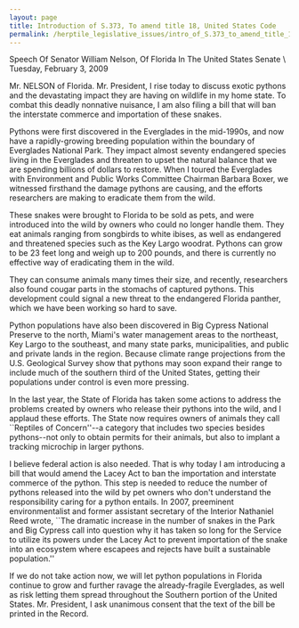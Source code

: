 ```yaml
---
layout: page
title: Introduction of S.373, To amend title 18, United States Code
permalink: /herptile_legislative_issues/intro_of_S.373_to_amend_title_18_united_states_code.html
---
```


Speech Of Senator William Nelson, Of Florida In The United States Senate \\
Tuesday, February 3, 2009

Mr. NELSON of Florida. Mr. President, I rise today to discuss exotic pythons and the devastating impact they are having on wildlife in my home state. To combat this deadly nonnative nuisance, I am also filing a bill that will ban the interstate commerce and importation of these snakes.

Pythons were first discovered in the Everglades in the mid-1990s, and now have a rapidly-growing breeding population within the boundary of Everglades National Park. They impact almost seventy endangered species living in the Everglades and threaten to upset the natural balance that we are spending billions of dollars to restore. When I toured the Everglades with Environment and Public Works Committee Chairman Barbara Boxer, we witnessed firsthand the damage pythons are causing, and the efforts researchers are making to eradicate them from the wild.

These snakes were brought to Florida to be sold as pets, and were introduced into the wild by owners who could no longer handle them. They eat animals ranging from songbirds to white ibises, as well as endangered and threatened species such as the Key Largo woodrat. Pythons can grow to be 23 feet long and weigh up to 200 pounds, and there is currently no effective way of eradicating them in the wild.

They can consume animals many times their size, and recently, researchers also found cougar parts in the stomachs of captured pythons. This development could signal a new threat to the endangered Florida panther, which we have been working so hard to save.

Python populations have also been discovered in Big Cypress National Preserve to the north, Miami's water management areas to the northeast, Key Largo to the southeast, and many state parks, municipalities, and public and private lands in the region.
Because climate range projections from the U.S. Geological Survey show that pythons may soon expand their range to include much of the southern third of the United States, getting their populations under control is even more pressing.

In the last year, the State of Florida has taken some actions to address the problems created by owners who release their pythons into the wild, and I applaud these efforts. The State now requires owners of animals they call ``Reptiles of Concern''--a category that includes two species besides pythons--not only to obtain permits for their animals, but also to implant a tracking microchip in larger pythons.

I believe federal action is also needed. That is why today I am introducing a bill that would amend the Lacey Act to ban the importation and interstate commerce of the python. This step is needed to reduce the number of pythons released into the wild by pet owners who don't understand the responsibility caring for a python entails. In 2007, preeminent environmentalist and former assistant secretary of the Interior Nathaniel Reed wrote, ``The dramatic increase in the number of snakes in the Park and Big Cypress call into question why it has taken so long for the Service to utilize its powers under the Lacey Act to prevent importation of the snake into an ecosystem where escapees and rejects have built a sustainable population.''

If we do not take action now, we will let python populations in Florida continue to grow and further ravage the already-fragile Everglades, as well as risk letting them spread throughout the Southern portion of the United States.
Mr. President, I ask unanimous consent that the text of the bill be printed in the Record.